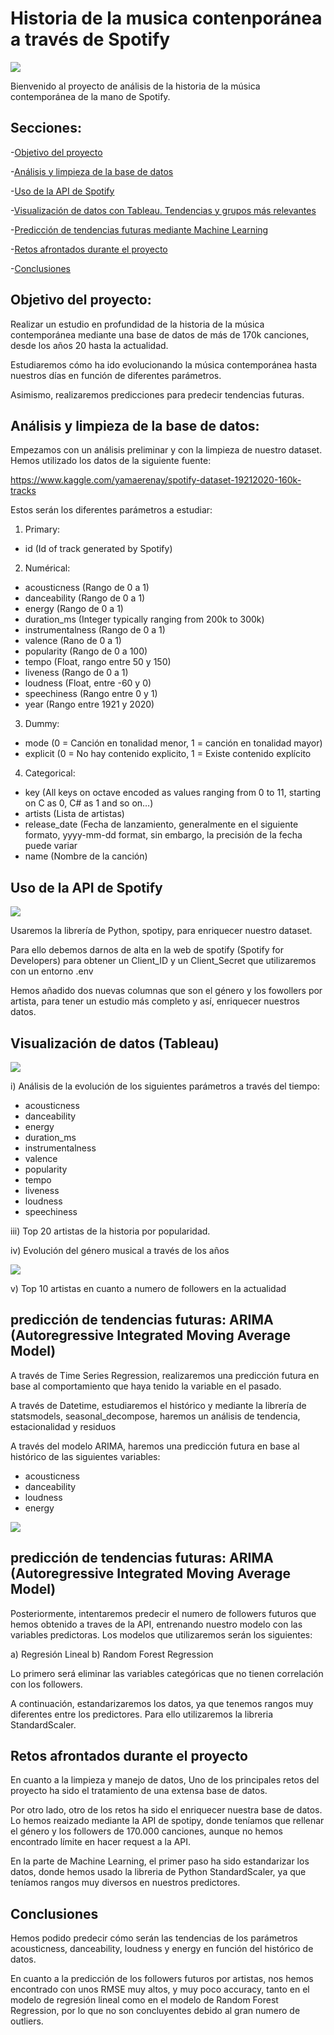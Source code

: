 # Historia de la musica contenporánea a través de Spotify

![](imagenes/imagen1_spotify.png)

Bienvenido al proyecto de análisis de la historia de la música contemporánea  de la mano de Spotify.

## Secciones:
-[Objetivo del proyecto](#Objetivo-del-proyecto)

-[Análisis y limpieza de la base de datos](#Anális-y-limpiezada-de-la-base-de-datos)

-[Uso de la API de Spotify](#Uso-de-la-API-de-Spotify)

-[Visualización de datos con Tableau. Tendencias y grupos más relevantes](#Visualización-de-datos-con-Tableau.Tendencias-y-grupos-más-relevantes)

-[Predicción de tendencias futuras mediante Machine Learning](#MPredicción-de-tendecias-futuras-mediante-Machine-Learning)

-[Retos afrontados durante el proyecto](#Retos-afrontados-durante-el-proycto)

-[Conclusiones](#Conclusiones)


## Objetivo del proyecto:

Realizar un estudio en profundidad de la historia de la música contemporánea mediante una base de datos de más de 170k canciones, desde los años 20 hasta la actualidad.

Estudiaremos cómo ha ido evolucionando la música contemporánea hasta nuestros días en función de diferentes parámetros.

Asimismo, realizaremos predicciones para predecir tendencias futuras.

## Análisis y limpieza de la base de datos:

Empezamos con un análisis preliminar y con la limpieza de nuestro dataset. Hemos utilizado los datos de la siguiente fuente: 

https://www.kaggle.com/yamaerenay/spotify-dataset-19212020-160k-tracks

Estos serán los diferentes parámetros a estudiar:

1) Primary:
- id (Id of track generated by Spotify)
2) Numérical:
- acousticness (Rango de 0 a 1)
- danceability (Rango de 0 a 1)
- energy (Rango de 0 a 1)
- duration_ms (Integer typically ranging from 200k to 300k)
- instrumentalness (Rango de 0 a 1)
- valence (Rano de 0 a 1)
- popularity (Rango de 0 a 100)
- tempo (Float,  rango entre 50 y 150)
- liveness (Rango de 0 a 1)
- loudness (Float, entre -60 y 0)
- speechiness (Rango entre 0 y 1)
- year (Rango entre 1921 y 2020)
3) Dummy:
- mode (0 = Canción en tonalidad menor, 1 = canción en tonalidad mayor)
- explicit (0 = No hay contenido explicito, 1 = Existe contenido explícito
4) Categorical:
- key (All keys on octave encoded as values ranging from 0 to 11, starting on C as 0, C# as 1 and so on…)
- artists (Lista de artistas)
- release_date (Fecha de lanzamiento, generalmente en el siguiente formato, yyyy-mm-dd format, sin embargo, la precisión de la fecha puede variar
- name (Nombre de la canción)

## Uso de la API de Spotify

![](imagenes/spotify_for_developers.png)

Usaremos la librería de Python, spotipy, para enriquecer nuestro dataset.

Para ello debemos darnos de alta en la web de spotify (Spotify for Developers) para obtener un Client_ID y un Client_Secret que utilizaremos con un entorno .env

Hemos añadido dos nuevas columnas que son el género y los fowollers por artista, para tener un estudio más completo y así, enriquecer nuestros datos.

## Visualización de datos (Tableau)

![](imagenes/roling.png)

i) Análisis de la evolución de los siguientes parámetros a través del tiempo:

- acousticness
- danceability
- energy
- duration_ms
- instrumentalness 
- valence 
- popularity
- tempo
- liveness
- loudness
- speechiness

iii) Top 20 artistas de la historia por popularidad.

iv) Evolución del género musical a través de los años

![](imagenes/genero.png)

v) Top 10 artistas en cuanto a numero de followers en la actualidad

## predicción de tendencias futuras: ARIMA (Autoregressive Integrated Moving Average Model)

A través de Time Series Regression, realizaremos una predicción futura en base al comportamiento que haya tenido la variable en el pasado.

A través de Datetime, estudiaremos el histórico y mediante la librería de statsmodels, seasonal_decompose, haremos un análisis de tendencia, estacionalidad y residuos

A través del modelo ARIMA, haremos una predicción futura en base al histórico de las siguientes variables:

- acousticness
- danceability
- loudness
- energy

![](imagenes/danzability_forecast.png)

## predicción de tendencias futuras: ARIMA (Autoregressive Integrated Moving Average Model)

Posteriormente, intentaremos predecir el numero de followers futuros que hemos obtenido a traves de la API, entrenando nuestro modelo con las variables predictoras. Los modelos que utilizaremos serán los siguientes:

a) Regresión Lineal
b) Random Forest Regression

Lo primero será eliminar las variables categóricas que no tienen correlación con los followers.

A continuación, estandarizaremos los datos, ya que tenemos rangos muy diferentes entre los predictores. Para ello utilizaremos la libreria StandardScaler.

## Retos afrontados durante el proyecto

En cuanto a la limpieza y manejo de datos, Uno de los principales retos del proyecto ha sido el tratamiento de una extensa base de datos.

Por otro lado, otro de los retos ha sido el enriquecer nuestra base de datos. Lo hemos reaizado mediante la API de spotipy, donde teníamos que rellenar el género y los followers de 170.000 canciones, aunque no hemos encontrado límite en hacer request a la API.

En la parte de Machine Learning, el primer paso ha sido estandarizar los datos, donde hemos usado la libreria de Python StandardScaler, ya que teníamos rangos muy diversos en nuestros predictores.

## Conclusiones

Hemos podido predecir cómo serán las tendencias de los parámetros acousticness, danceability, loudness y energy en función del histórico de datos.

En cuanto a la predicción de los followers futuros por artistas, nos hemos encontrado con unos RMSE muy altos, y muy poco accuracy, tanto en el modelo de regresión lineal como en el modelo de Random Forest Regression, por lo que no son concluyentes debido al gran numero de outliers.


